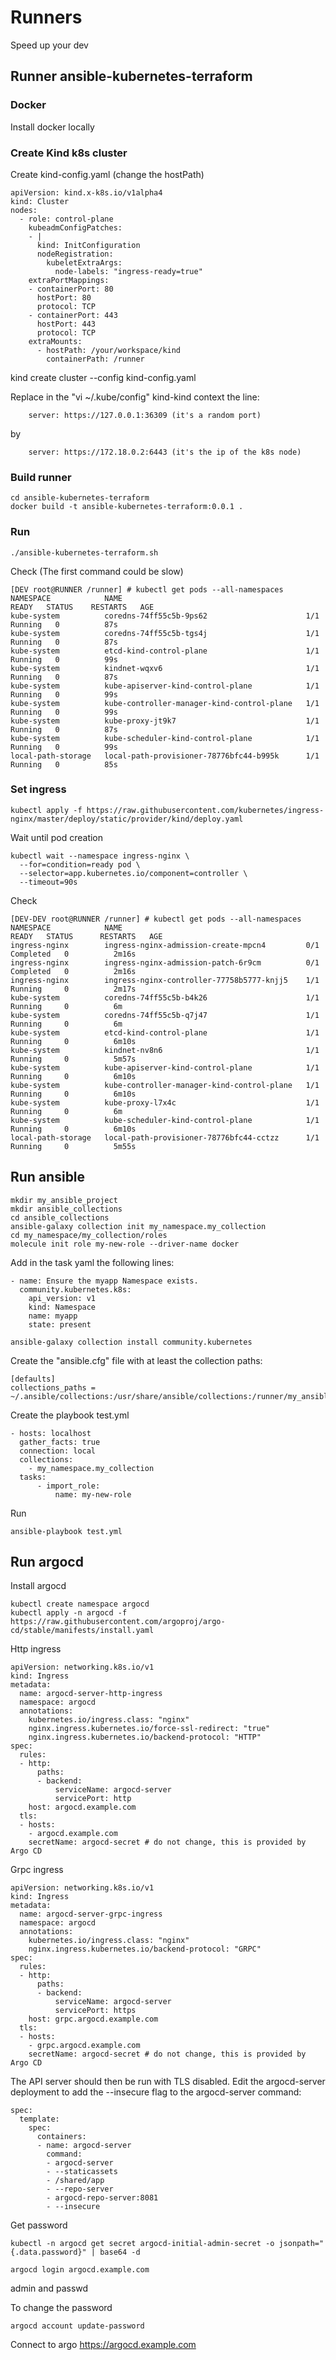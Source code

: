 # Runners

Speed up your dev

## Runner ansible-kubernetes-terraform

### Docker

Install docker locally

### Create Kind k8s cluster

Create kind-config.yaml (change the hostPath)

```
apiVersion: kind.x-k8s.io/v1alpha4
kind: Cluster
nodes:
  - role: control-plane
    kubeadmConfigPatches:
    - |
      kind: InitConfiguration
      nodeRegistration:
        kubeletExtraArgs:
          node-labels: "ingress-ready=true"
    extraPortMappings:
    - containerPort: 80
      hostPort: 80
      protocol: TCP
    - containerPort: 443
      hostPort: 443
      protocol: TCP
    extraMounts:
      - hostPath: /your/workspace/kind
        containerPath: /runner
```

kind create cluster --config kind-config.yaml

Replace in the "vi ~/.kube/config" kind-kind context the line:
```
    server: https://127.0.0.1:36309 (it's a random port)
```
by
```
    server: https://172.18.0.2:6443 (it's the ip of the k8s node)
```

### Build runner

```
cd ansible-kubernetes-terraform
docker build -t ansible-kubernetes-terraform:0.0.1 .
```
### Run

```
./ansible-kubernetes-terraform.sh
```

Check (The first command could be slow)

```
[DEV root@RUNNER /runner] # kubectl get pods --all-namespaces
NAMESPACE            NAME                                         READY   STATUS    RESTARTS   AGE
kube-system          coredns-74ff55c5b-9ps62                      1/1     Running   0          87s
kube-system          coredns-74ff55c5b-tgs4j                      1/1     Running   0          87s
kube-system          etcd-kind-control-plane                      1/1     Running   0          99s
kube-system          kindnet-wqxv6                                1/1     Running   0          87s
kube-system          kube-apiserver-kind-control-plane            1/1     Running   0          99s
kube-system          kube-controller-manager-kind-control-plane   1/1     Running   0          99s
kube-system          kube-proxy-jt9k7                             1/1     Running   0          87s
kube-system          kube-scheduler-kind-control-plane            1/1     Running   0          99s
local-path-storage   local-path-provisioner-78776bfc44-b995k      1/1     Running   0          85s
```
### Set ingress

```
kubectl apply -f https://raw.githubusercontent.com/kubernetes/ingress-nginx/master/deploy/static/provider/kind/deploy.yaml
```

Wait until pod creation

```
kubectl wait --namespace ingress-nginx \
  --for=condition=ready pod \
  --selector=app.kubernetes.io/component=controller \
  --timeout=90s
```

Check

```
[DEV-DEV root@RUNNER /runner] # kubectl get pods --all-namespaces
NAMESPACE            NAME                                         READY   STATUS      RESTARTS   AGE
ingress-nginx        ingress-nginx-admission-create-mpcn4         0/1     Completed   0          2m16s
ingress-nginx        ingress-nginx-admission-patch-6r9cm          0/1     Completed   0          2m16s
ingress-nginx        ingress-nginx-controller-77758b5777-knjj5    1/1     Running     0          2m17s
kube-system          coredns-74ff55c5b-b4k26                      1/1     Running     0          6m
kube-system          coredns-74ff55c5b-q7j47                      1/1     Running     0          6m
kube-system          etcd-kind-control-plane                      1/1     Running     0          6m10s
kube-system          kindnet-nv8n6                                1/1     Running     0          5m57s
kube-system          kube-apiserver-kind-control-plane            1/1     Running     0          6m10s
kube-system          kube-controller-manager-kind-control-plane   1/1     Running     0          6m10s
kube-system          kube-proxy-l7x4c                             1/1     Running     0          6m
kube-system          kube-scheduler-kind-control-plane            1/1     Running     0          6m10s
local-path-storage   local-path-provisioner-78776bfc44-cctzz      1/1     Running     0          5m55s
```


## Run ansible

```
mkdir my_ansible_project
mkdir ansible_collections
cd ansible_collections
ansible-galaxy collection init my_namespace.my_collection
cd my_namespace/my_collection/roles
molecule init role my-new-role --driver-name docker
```

Add in the task yaml the following lines:

```
- name: Ensure the myapp Namespace exists.
  community.kubernetes.k8s:
    api_version: v1
    kind: Namespace
    name: myapp
    state: present
```

```
ansible-galaxy collection install community.kubernetes
```

Create the "ansible.cfg" file with at least the collection paths:
```
[defaults]
collections_paths = ~/.ansible/collections:/usr/share/ansible/collections:/runner/my_ansible_project
```

Create the playbook test.yml


```
- hosts: localhost
  gather_facts: true
  connection: local
  collections:
    - my_namespace.my_collection
  tasks:
      - import_role:
          name: my-new-role
```

Run

```
ansible-playbook test.yml
```

## Run argocd


Install argocd

```
kubectl create namespace argocd
kubectl apply -n argocd -f https://raw.githubusercontent.com/argoproj/argo-cd/stable/manifests/install.yaml
```


Http ingress

```
apiVersion: networking.k8s.io/v1
kind: Ingress
metadata:
  name: argocd-server-http-ingress
  namespace: argocd
  annotations:
    kubernetes.io/ingress.class: "nginx"
    nginx.ingress.kubernetes.io/force-ssl-redirect: "true"
    nginx.ingress.kubernetes.io/backend-protocol: "HTTP"
spec:
  rules:
  - http:
      paths:
      - backend:
          serviceName: argocd-server
          servicePort: http
    host: argocd.example.com
  tls:
  - hosts:
    - argocd.example.com
    secretName: argocd-secret # do not change, this is provided by Argo CD
```

Grpc ingress

```
apiVersion: networking.k8s.io/v1
kind: Ingress
metadata:
  name: argocd-server-grpc-ingress
  namespace: argocd
  annotations:
    kubernetes.io/ingress.class: "nginx"
    nginx.ingress.kubernetes.io/backend-protocol: "GRPC"
spec:
  rules:
  - http:
      paths:
      - backend:
          serviceName: argocd-server
          servicePort: https
    host: grpc.argocd.example.com
  tls:
  - hosts:
    - grpc.argocd.example.com
    secretName: argocd-secret # do not change, this is provided by Argo CD

```


The API server should then be run with TLS disabled. Edit the argocd-server deployment to add the --insecure flag to the argocd-server command:


```
spec:
  template:
    spec:
      containers:
      - name: argocd-server
        command:
        - argocd-server
        - --staticassets
        - /shared/app
        - --repo-server
        - argocd-repo-server:8081
        - --insecure
```
Get password

```
kubectl -n argocd get secret argocd-initial-admin-secret -o jsonpath="{.data.password}" | base64 -d
```

```
argocd login argocd.example.com
```
admin
and passwd

To change the password

```
argocd account update-password
```

Connect to argo https://argocd.example.com

